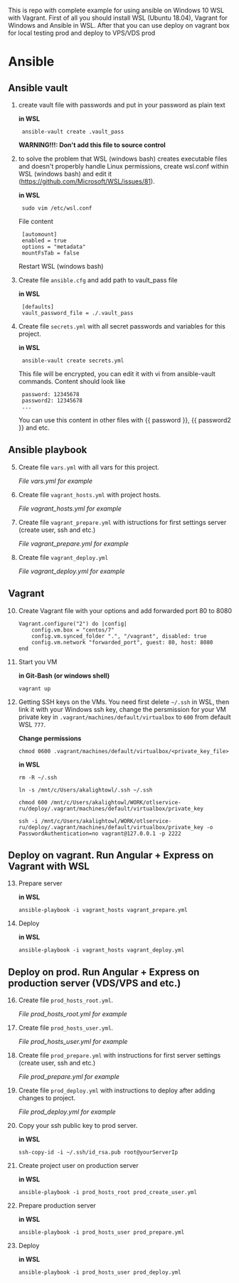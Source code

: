 This is repo with complete example for using ansible on Windows 10 WSL with Vagrant. 
First of all you should install WSL (Ubuntu 18.04), Vagrant for Windows and Ansible in WSL.
After that you can use deploy on vagrant box for local testing prod and deploy to VPS/VDS prod 

# Ansible

## Ansible vault

1. create vault file with passwords and put in your password as plain text

    **in WSL**

        ansible-vault create .vault_pass

    **WARNING!!!: Don't add this file to source control**

2. to solve the problem that WSL (windows bash) creates executable files and doesn't properbly handle Linux permissions, create wsl.conf within WSL (windows bash) and edit it (https://github.com/Microsoft/WSL/issues/81).

    **in WSL**

        sudo vim /etc/wsl.conf

    File content

        [automount]
        enabled = true
        options = "metadata"
        mountFsTab = false

    Restart WSL (windows bash)

3. Create file `ansible.cfg` and add path to vault_pass file

    **in WSL**

        [defaults]
        vault_password_file = ./.vault_pass

4. Create file `secrets.yml` with all secret passwords and variables for this project.

    **in WSL**

        ansible-vault create secrets.yml

    This file will be encrypted, you can edit it with vi from ansible-vault commands. Content should look like

        password: 12345678
        password2: 12345678
        ...

    You can use this content in other files with {{ password }}, {{ password2 }} and etc.

## Ansible playbook

5. Create file `vars.yml` with all vars for this project.

    *File vars.yml for example*

6. Create file `vagrant_hosts.yml` with project hosts.

    *File vagrant_hosts.yml for example*

7. Create file `vagrant_prepare.yml` with istructions for first settings server (create user, ssh and etc.)

    *File vagrant_prepare.yml for example*

9. Create file `vagrant_deploy.yml` 

    *File vagrant_deploy.yml for example*

## Vagrant

10. Create Vagrant file with your options and add forwarded port 80 to 8080

        Vagrant.configure("2") do |config|
            config.vm.box = "centos/7"
            config.vm.synced_folder ".", "/vagrant", disabled: true
            config.vm.network "forwarded_port", guest: 80, host: 8080
        end

11. Start you VM

    **in Git-Bash (or windows shell)**

        vagrant up

12. Getting SSH keys on the VMs. You need first delete `~/.ssh` in WSL, then link it with your Windows ssh key, change the persmission for your VM private key in `.vagrant/machines/default/virtualbox` to `600` from default WSL `777`.

    **Change permissions**

        chmod 0600 .vagrant/machines/default/virtualbox/<private_key_file>

    **in WSL**

        rm -R ~/.ssh
        
        ln -s /mnt/c/Users/akalightowl/.ssh ~/.ssh

        chmod 600 /mnt/c/Users/akalightowl/WORK/otlservice-ru/deploy/.vagrant/machines/default/virtualbox/private_key

        ssh -i /mnt/c/Users/akalightowl/WORK/otlservice-ru/deploy/.vagrant/machines/default/virtualbox/private_key -o PasswordAuthentication=no vagrant@127.0.0.1 -p 2222

## Deploy on vagrant. Run Angular + Express on Vagrant with WSL

13. Prepare server

    **in WSL**

        ansible-playbook -i vagrant_hosts vagrant_prepare.yml

14. Deploy

    **in WSL**

        ansible-playbook -i vagrant_hosts vagrant_deploy.yml


## Deploy on prod. Run Angular + Express on production server (VDS/VPS and etc.)

16. Create file `prod_hosts_root.yml`.

    *File prod_hosts_root.yml for example*

17. Create file `prod_hosts_user.yml`.

    *File prod_hosts_user.yml for example*

18. Create file `prod_prepare.yml` with instructions for first server settings (create user, ssh and etc.)

    *File prod_prepare.yml for example*

19. Create file `prod_deploy.yml` with instructions to deploy after adding changes to project.

    *File prod_deploy.yml for example*

20. Copy your ssh public key to prod server.

    **in WSL**

        ssh-copy-id -i ~/.ssh/id_rsa.pub root@yourServerIp

21. Create project user on production server

    **in WSL**

        ansible-playbook -i prod_hosts_root prod_create_user.yml

22. Prepare production server

    **in WSL**

        ansible-playbook -i prod_hosts_user prod_prepare.yml

23. Deploy

    **in WSL**

        ansible-playbook -i prod_hosts_user prod_deploy.yml